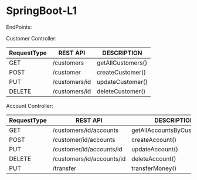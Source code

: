 # SpringBoot-L1

EndPoints:

Customer Controller:

| RequestType | REST API | DESCRIPTION |
| --- | --- | --- |
| GET | /customers | getAllCustomers() |
| POST | /customer | createCustomer() |
| PUT | /customers/id | updateCustomer() |
| DELETE | /customers/id | deleteCustomer() |

Account Controller:

| RequestType | REST API | DESCRIPTION |
| --- | --- | --- |
| GET | /customers/id/accounts | getAllAccountsByCustomerId() |
| POST | /customer/id/accounts | createAccount() |
| PUT | /customer/id/accounts/id | updateAccount() |
| DELETE | /customers/id/accounts/id | deleteAccount() |
| PUT | /transfer | transferMoney() |


